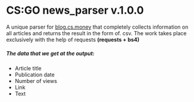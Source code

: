 # CS:GO news_parser v.1.0.0

A unique parser for [blog.cs.money](https://blog.cs.money) that completely collects information on all articles and returns the result in the form of. csv. The work takes place exclusively with the help of requests **(requests + bs4)**

##### The data that we get at the output:
- Article title
- Publication date
- Number of views
- Link
- Text
